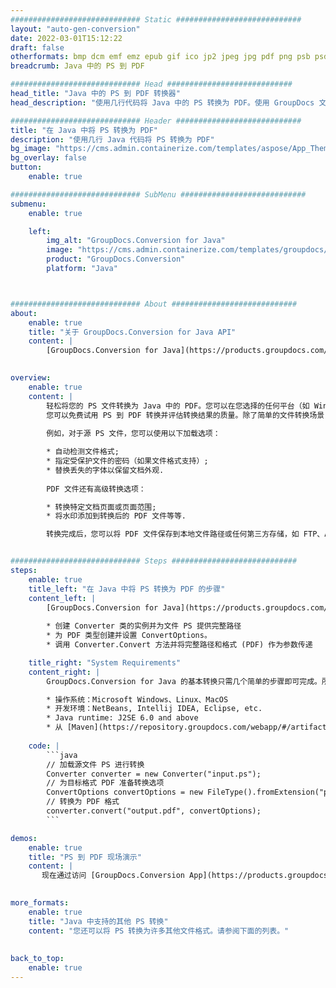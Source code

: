 ```yaml
---
############################# Static ############################
layout: "auto-gen-conversion"
date: 2022-03-01T15:12:22
draft: false
otherformats: bmp dcm emf emz epub gif ico jp2 jpeg jpg pdf png psb psd svg svgz tex tga tif tiff webp wmf wmz xps
breadcrumb: Java 中的 PS 到 PDF

############################# Head ############################
head_title: "Java 中的 PS 到 PDF 转换器"
head_description: "使用几行代码将 Java 中的 PS 转换为 PDF。使用 GroupDocs 文档转换 API 转换 160 多种文件格式。"

############################# Header ############################
title: "在 Java 中将 PS 转换为 PDF"
description: "使用几行 Java 代码将 PS 转换为 PDF"
bg_image: "https://cms.admin.containerize.com/templates/aspose/App_Themes/V3/images/bg/header1.png"
bg_overlay: false
button:
    enable: true

############################# SubMenu ############################
submenu:
    enable: true

    left:
        img_alt: "GroupDocs.Conversion for Java"
        image: "https://cms.admin.containerize.com/templates/groupdocs/images/product-logos/90x90-noborder/groupdocs-conversion-java.png"
        product: "GroupDocs.Conversion"
        platform: "Java"



############################# About ############################
about:
    enable: true
    title: "关于 GroupDocs.Conversion for Java API"
    content: |
        [GroupDocs.Conversion for Java](https://products.groupdocs.com/conversion/java/)可用于转换Microsoft Word、Excel、PowerPoint、PDF、Visio等格式。 GroupDocs.Conversion 是一个独立的 API，适用于需要高性能的后端和内部系统。它不依赖于任何软件，例如 Microsoft 或 Open Office。
    

overview:
    enable: true
    content: |
        轻松将您的 PS 文件转换为 Java 中的 PDF。您可以在您选择的任何平台（如 Windows、Linux、macOS）中仅使用几行 Java 代码行。
        您可以免费试用 PS 到 PDF 转换并评估转换结果的质量。除了简单的文件转换场景，您还可以尝试更高级的选项来加载源 PS 文件和保存输出 PDF 结果。 
        
        例如，对于源 PS 文件，您可以使用以下加载选项：

        * 自动检测文件格式;
        * 指定受保护文件的密码（如果文件格式支持）;
        * 替换丢失的字体以保留文档外观.
        
        PDF 文件还有高级转换选项：

        * 转换特定文档页面或页面范围;
        * 将水印添加到转换后的 PDF 文件等等.

        转换完成后，您可以将 PDF 文件保存到本地文件路径或任何第三方存储，如 FTP、Amazon S3、Google Drive、Dropbox 等。请注意 - 将 PS 转换为 PDF 无需安装任何额外的软件 - 如 MS Office、Open Office、Adobe Acrobat Reader 等。


############################# Steps ############################
steps:
    enable: true
    title_left: "在 Java 中将 PS 转换为 PDF 的步骤"
    content_left: |
        [GroupDocs.Conversion for Java](https://products.groupdocs.com/conversion/java/) 让开发人员只需几行代码即可轻松地将 PS 文件转换为 PDF。
        
        * 创建 Converter 类的实例并为文件 PS 提供完整路径
        * 为 PDF 类型创建并设置 ConvertOptions。
        * 调用 Converter.Convert 方法并将完整路径和格式 (PDF) 作为参数传递

    title_right: "System Requirements"
    content_right: |
        GroupDocs.Conversion for Java 的基本转换只需几个简单的步骤即可完成。所有主要平台和操作系统都支持我们的 API。在执行以下代码之前，请确保您的系统上安装了以下先决条件。

        * 操作系统：Microsoft Windows、Linux、MacOS
        * 开发环境：NetBeans, Intellij IDEA, Eclipse, etc.
        * Java runtime: J2SE 6.0 and above
        * 从 [Maven](https://repository.groupdocs.com/webapp/#/artifacts/browse/tree/General/repo/com/groupdocs/groupdocs-conversion) 获取最新的 GroupDocs.Conversion for Java
         
    code: |
        ```java    
        // 加载源文件 PS 进行转换
        Converter converter = new Converter("input.ps");
        // 为目标格式 PDF 准备转换选项
        ConvertOptions convertOptions = new FileType().fromExtension("pdf").getConvertOptions();
        // 转换为 PDF 格式
        converter.convert("output.pdf", convertOptions);
        ```

demos:
    enable: true
    title: "PS 到 PDF 现场演示"
    content: |
       现在通过访问 [GroupDocs.Conversion App](https://products.groupdocs.app/conversion/family) 网站将 PS 转换为 PDF。在线演示具有以下优点
          

more_formats:
    enable: true
    title: "Java 中支持的其他 PS 转换"
    content: "您还可以将 PS 转换为许多其他文件格式。请参阅下面的列表。"
       
       
back_to_top:
    enable: true
---
```

